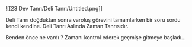 ![[23 Dev Tanrı/Deli Tanrı/Untitled.png]]

Deli Tanrı doğduktan sonra varoluş görevini tamamlarken bir soru sordu kendi kendine.
Deli Tanrı Aslında Zaman Tanrısıdır.

Benden önce ne vardı ? 
Zamanı kontrol ederek geçmişe gitmeye başladı...